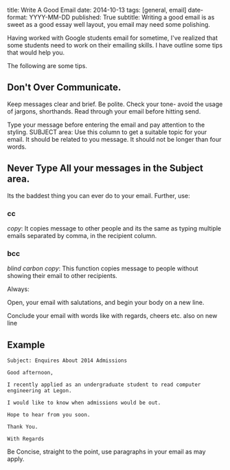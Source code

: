 title: Write A Good Email
date: 2014-10-13
tags: [general, email]
date-format: YYYY-MM-DD
published: True
subtitle: Writing a good email is as sweet as a good essay well layout, you email may need some polishing.


Having worked with Google students email for sometime, I've realized that some students need to work on 
their emailing skills. I have outline some tips that would help you.

The following are some tips.

## Don't Over Communicate.

Keep messages clear and brief. Be polite. Check your tone- avoid the usage of jargons, shorthands. Read through your email before hitting send.

Type your message before entering the email and pay attention to the styling. 
SUBJECT area: Use this column to get a suitable topic for your email. It should be related to you message. It should not be longer than four words.


## Never Type All your messages in the Subject area.  

Its the baddest thing you can ever do to your email. Further, use:

### **cc** 
_copy_: It copies message to other people and its the same as typing multiple emails separated by comma, in the recipient column.

### **bcc** 
_blind carbon copy_: This function copies message to people without showing their email to other recipients.

Always:

Open,  your email with salutations, and begin your body on a new line.

Conclude your email with words like with regards, cheers etc. also on new line

## Example

    Subject: Enquires About 2014 Admissions

    Good afternoon,

    I recently applied as an undergraduate student to read computer engineering at Legon.

    I would like to know when admissions would be out.

    Hope to hear from you soon.

    Thank You.

    With Regards

Be Concise, straight to the point, use paragraphs in your email as may apply.

<!-- Coming Soon, how to manage unnecessary emails in your inbox. -->